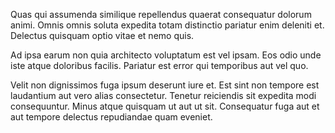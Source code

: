 Quas qui assumenda similique repellendus quaerat consequatur dolorum animi. Omnis omnis soluta expedita totam distinctio pariatur enim deleniti et. Delectus quisquam optio vitae et nemo quis.
 Ad ipsa earum non quia architecto voluptatum est vel ipsam. Eos odio unde iste atque doloribus facilis. Pariatur est error qui temporibus aut vel quo.
 Velit non dignissimos fuga ipsum deserunt iure et. Est sint non tempore est laudantium aut vero alias consectetur. Tenetur reiciendis sit expedita modi consequuntur. Minus atque quisquam ut aut ut sit. Consequatur fuga aut et aut tempore delectus repudiandae quam eveniet.